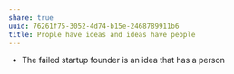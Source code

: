 ```yaml
---
share: true
uuid: 76261f75-3052-4d74-b15e-2468789911b6
title: Prople have ideas and ideas have people
---
```

* The failed startup founder is an idea that has a person